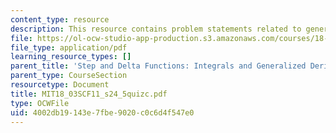 ```yaml
---
content_type: resource
description: This resource contains problem statements related to generalized derivatives.
file: https://ol-ocw-studio-app-production.s3.amazonaws.com/courses/18-03sc-differential-equations-fall-2011/4002db19143e7fbe9020c0c6d4f547e0_MIT18_03SCF11_s24_5quizc.pdf
file_type: application/pdf
learning_resource_types: []
parent_title: 'Step and Delta Functions: Integrals and Generalized Derivatives'
parent_type: CourseSection
resourcetype: Document
title: MIT18_03SCF11_s24_5quizc.pdf
type: OCWFile
uid: 4002db19-143e-7fbe-9020-c0c6d4f547e0
---
```

